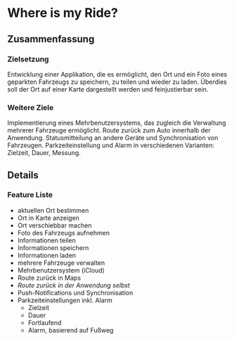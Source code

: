 # Where is my Ride?

## Zusammenfassung

### Zielsetzung
Entwicklung einer Applikation, die es ermöglicht, den Ort und ein Foto eines geparkten Fahrzeugs zu speichern, zu teilen und wieder zu laden. Überdies soll der Ort auf einer Karte dargestellt werden und feinjustierbar sein.

### Weitere Ziele
Implementierung eines Mehrbenutzersystems, das zugleich die Verwaltung mehrerer Fahrzeuge ermöglicht. Route zurück zum Auto innerhalb der Anwendung. Statusmitteilung an andere Geräte und Synchronisation von Fahrzeugen. Parkzeiteinstellung und Alarm in verschiedenen Varianten: Zielzeit, Dauer, Messung.

## Details

### Feature Liste
* aktuellen Ort bestimmen
* Ort in Karte anzeigen
* Ort verschiebbar machen
* Foto des Fahrzeugs aufnehmen
* Informationen teilen
* Informationen speichern
* Informationen laden
* mehrere Fahrzeuge verwalten
* Mehrbenutzersystem (iCloud)
* Route zurück in Maps
* *Route zurück in der Anwendung selbst*
* Push-Notifications und Synchronisation
* Parkzeiteinstellungen inkl. Alarm
    * Zielzeit
    * Dauer
    * Fortlaufend
    * Alarm, basierend auf Fußweg
